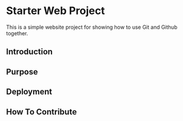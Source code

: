 # Starter Web Project
This is a simple website project for showing how to use Git and Github together.
## Introduction
## Purpose
## Deployment
## How To Contribute 